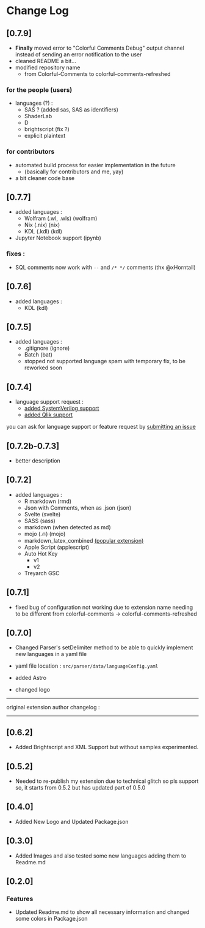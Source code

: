 # Change Log

## [0.7.9]

* **Finally** moved error to "Colorful Comments Debug" output channel instead of sending an error notification to the user
* cleaned README a bit...
* modified repository name
  * from Colorful-Comments to colorful-comments-refreshed

### for the people (users)
* languages (?) :
  * SAS ? (added sas, SAS as identifiers)
  * ShaderLab
  * D
  * brightscript (fix ?)
  * explicit plaintext

### for contributors
* automated build process for easier implementation in the future
  * (basically for contributors and me, yay)
* a bit cleaner code base


## [0.7.7]

* added languages :
    * Wolfram (.wl, .wls) (wolfram)
    * Nix (.nix) (nix)
    * KDL (.kdl) (kdl)
* Jupyter Notebook support (ipynb)

### fixes :

* SQL comments now work with `--` and `/* */` comments  (thx @xHorntail)

## [0.7.6]

* added languages :
    * KDL (kdl)

## [0.7.5]

* added languages :
    * .gitignore (ignore)
    * Batch (bat)
    * stopped not supported language spam with temporary fix, to be reworked soon

## [0.7.4]
* language support request :
    * [added SystemVerilog support](https://github.com/allemand-instable/colorful-comments-refreshed/issues/2)
    * [added Qlik support](https://github.com/allemand-instable/colorful-comments-refreshed/issues/1)

you can ask for language support or feature request by [submitting an issue](https://github.com/allemand-instable/colorful-comments-refreshed/issues)

## [0.7.2b-0.7.3]
* better description

## [0.7.2]

* added languages :
    * R markdown (rmd)
    * Json with Comments, when as .json (json)
    * Svelte (svelte)
    * SASS (sass)
    * markdown (when detected as md)
    * mojo (.🔥) (mojo)
    * markdown_latex_combined [(popular extension)](https://marketplace.visualstudio.com/items?itemName=James-Yu.latex-workshop)
    * Apple Script (applescript)
    * Auto Hot Key
        * v1
        * v2
    * Treyarch GSC

## [0.7.1]

* fixed bug of configuration not working due to extension name needing to be different from colorful-comments → colorful-comments-refreshed

## [0.7.0]

* Changed Parser's setDelimiter method to be able to quickly implement new languages in a yaml file

* yaml file location : `src/parser/data/languageConfig.yaml`

* added Astro

* changed logo

---

original extension author changelog :

---

## [0.6.2]
* Added Brightscript and XML Support but without samples experimented.

## [0.5.2]
* Needed to re-publish my extension due to technical glitch so pls support so, it starts from 0.5.2 but has updated part of 0.5.0

## [0.4.0]
* Added New Logo and Updated Package.json

## [0.3.0]
* Added Images and also tested some new languages adding them to Readme.md

## [0.2.0] 
### Features
* Updated Readme.md to show all necessary information and changed some colors in Package.json 
